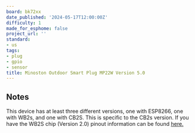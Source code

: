 ```yaml
---
board: bk72xx
date_published: '2024-05-17T12:00:00Z'
difficulty: 1
made_for_esphome: false
project_url: ''
standard:
- us
tags:
- plug
- gpio
- sensor
title: Minoston Outdoor Smart Plug MP22W Version 5.0
---
```


## Notes

This device has at least three different versions, one with ESP8266, one with WB2s, and one with CB2S. This is specific to the CB2s version. If you have the WB2S chip (Version 2.0) pinout information can be found [here.](https://www.elektroda.com/rtvforum/topic3973047.html)